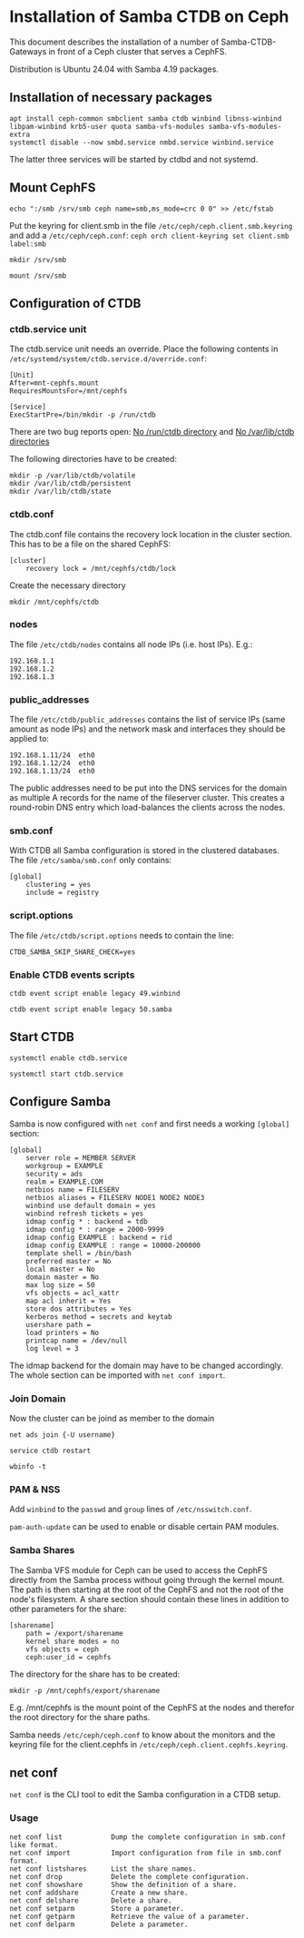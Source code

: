 # Installation of Samba CTDB on Ceph

This document describes the installation of a number of Samba-CTDB-Gateways in front of a Ceph cluster that serves a CephFS.

Distribution is Ubuntu 24.04 with Samba 4.19 packages.

## Installation of necessary packages

	apt install ceph-common smbclient samba ctdb winbind libnss-winbind libpam-winbind krb5-user quota samba-vfs-modules samba-vfs-modules-extra
	systemctl disable --now smbd.service nmbd.service winbind.service

The latter three services will be started by ctdbd and not systemd.

## Mount CephFS

	echo ":/smb /srv/smb ceph name=smb,ms_mode=crc 0 0" >> /etc/fstab

Put the keyring for client.smb in the file `/etc/ceph/ceph.client.smb.keyring` and add a `/etc/ceph/ceph.conf`: `ceph orch client-keyring set client.smb label:smb`

	mkdir /srv/smb

	mount /srv/smb

## Configuration of CTDB

### ctdb.service unit

The ctdb.service unit needs an override. Place the following contents in `/etc/systemd/system/ctdb.service.d/override.conf`:

	[Unit]
	After=mnt-cephfs.mount
	RequiresMountsFor=/mnt/cephfs
	
	[Service]
	ExecStartPre=/bin/mkdir -p /run/ctdb

There are two bug reports open: [No /run/ctdb directory](https://bugs.launchpad.net/ubuntu/+source/ctdb/+bug/1821775) and [No /var/lib/ctdb directories](https://bugs.launchpad.net/ubuntu/+source/ctdb/+bug/1828799)

The following directories have to be created:

	mkdir -p /var/lib/ctdb/volatile
	mkdir /var/lib/ctdb/persistent
	mkdir /var/lib/ctdb/state

### ctdb.conf

The ctdb.conf file contains the recovery lock location in the cluster section. This has to be a file on the shared CephFS:

	[cluster]
		recovery lock = /mnt/cephfs/ctdb/lock

Create the necessary directory

	mkdir /mnt/cephfs/ctdb

### nodes

The file `/etc/ctdb/nodes` contains all node IPs (i.e. host IPs). E.g.:

	192.168.1.1
	192.168.1.2
	192.168.1.3

### public_addresses

The file `/etc/ctdb/public_addresses` contains the list of service IPs (same amount as node IPs) and the network mask and interfaces they should be applied to:

	192.168.1.11/24  eth0
	192.168.1.12/24  eth0
	192.168.1.13/24  eth0

The public addresses need to be put into the DNS services for the domain as multiple A records for the name of the fileserver cluster. This creates a round-robin DNS entry which load-balances the clients across the nodes.

### smb.conf

With CTDB all Samba configuration is stored in the clustered databases. The file `/etc/samba/smb.conf` only contains:

	[global]
		clustering = yes
		include = registry

### script.options

The file `/etc/ctdb/script.options` needs to contain the line:

	CTDB_SAMBA_SKIP_SHARE_CHECK=yes
	
### Enable CTDB events scripts

	ctdb event script enable legacy 49.winbind
	
	ctdb event script enable legacy 50.samba

## Start CTDB

	systemctl enable ctdb.service
	
	systemctl start ctdb.service

## Configure Samba

Samba is now configured with `net conf` and first needs a working `[global]` section:

	[global]
		server role = MEMBER SERVER
		workgroup = EXAMPLE
		security = ads
		realm = EXAMPLE.COM
		netbios name = FILESERV
		netbios aliases = FILESERV NODE1 NODE2 NODE3
		winbind use default domain = yes
		winbind refresh tickets = yes
		idmap config * : backend = tdb
		idmap config * : range = 2000-9999
		idmap config EXAMPLE : backend = rid
		idmap config EXAMPLE : range = 10000-200000
		template shell = /bin/bash
		preferred master = No
		local master = No
		domain master = No
		max log size = 50
		vfs objects = acl_xattr
		map acl inherit = Yes
		store dos attributes = Yes
		kerberos method = secrets and keytab
		usershare path = 
		load printers = No
		printcap name = /dev/null
		log level = 3
		
The idmap backend for the domain may have to be changed accordingly. The whole section can be imported with `net conf import`.

### Join Domain

Now the cluster can be joind as member to the domain

	net ads join {-U username}

	service ctdb restart

	wbinfo -t

### PAM & NSS

Add `winbind` to the `passwd` and `group` lines of `/etc/nsswitch.conf`.

`pam-auth-update` can be used to enable or disable certain PAM modules.

### Samba Shares

The Samba VFS module for Ceph can be used to access the CephFS directly from the Samba process without going through the kernel mount. The path is then starting at the root of the CephFS and not the root of the node's filesystem. A share section should contain these lines in addition to other parameters for the share:

	[sharename]
		path = /export/sharename
		kernel share modes = no
		vfs objects = ceph
		ceph:user_id = cephfs

The directory for the share has to be created:

	mkdir -p /mnt/cephfs/export/sharename
	
E.g. /mnt/cephfs is the mount point of the CephFS at the nodes and therefor the root directory for the share paths.
	
Samba needs `/etc/ceph/ceph.conf` to know about the monitors and the keyring file for the client.cephfs in `/etc/ceph/ceph.client.cephfs.keyring`.

## net conf

`net conf` is the CLI tool to edit the Samba configuration in a CTDB setup.

### Usage

	net conf list            Dump the complete configuration in smb.conf like format.
	net conf import          Import configuration from file in smb.conf format.
	net conf listshares      List the share names.
	net conf drop            Delete the complete configuration.
	net conf showshare       Show the definition of a share.
	net conf addshare        Create a new share.
	net conf delshare        Delete a share.
	net conf setparm         Store a parameter.
	net conf getparm         Retrieve the value of a parameter.
	net conf delparm         Delete a parameter.
